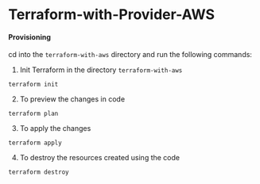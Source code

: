 # Terraform-with-Provider-AWS

#### Provisioning

cd into the `terraform-with-aws` directory and run the following commands:

1. Init Terraform in the directory `terraform-with-aws`

```
terraform init
```
2. To preview the changes in code

```
terraform plan 
```
3. To apply the changes

```
terraform apply 
```
4. To destroy the resources created using the code

```
terraform destroy 
